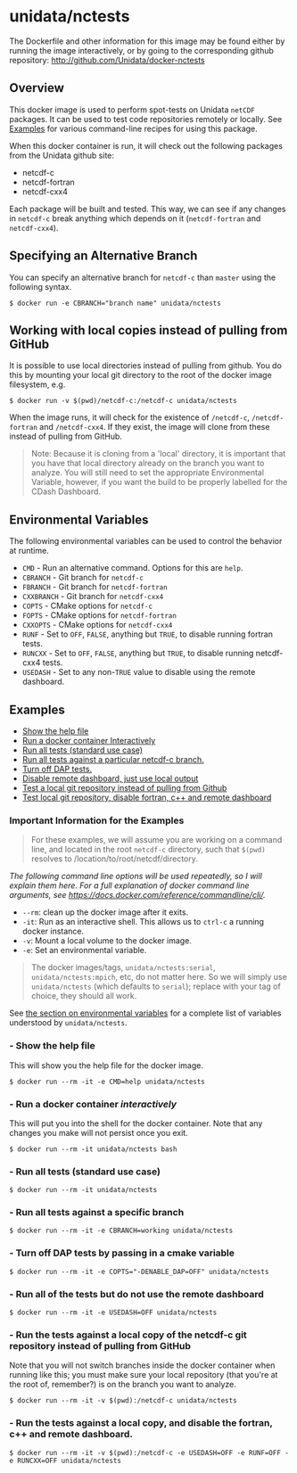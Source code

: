 # unidata/nctests

The Dockerfile and other information for this image may be found either by running the image interactively, or by going to the corresponding github repository: http://github.com/Unidata/docker-nctests

## Overview

This docker image is used to perform spot-tests on Unidata `netCDF` packages.  It can be used to test code repositories remotely or locally.  See [Examples](#examples) for various command-line recipes for using this package.

When this docker container is run, it will check out the following packages from the Unidata github site:

* netcdf-c
* netcdf-fortran
* netcdf-cxx4

Each package will be built and tested.  This way, we can see if any changes in `netcdf-c` break anything which depends on it (`netcdf-fortran` and `netcdf-cxx4`).

## Specifying an Alternative Branch

You can specify an alternative branch for `netcdf-c` than `master` using the following syntax.

    $ docker run -e CBRANCH="branch name" unidata/nctests

## Working with local copies instead of pulling from GitHub

It is possible to use local directories instead of pulling from github. You do this by mounting your local git directory to the root of the docker image filesystem, e.g.

    $ docker run -v $(pwd)/netcdf-c:/netcdf-c unidata/nctests
    
When the image runs, it will check for the existence of `/netcdf-c`, `/netcdf-fortran` and `/netcdf-cxx4`.  If they exist, the image will clone from these instead of pulling from GitHub.

> Note: Because it is cloning from a 'local' directory, it is important that you have that local directory already on the branch you want to analyze.  You will still need to set the appropriate Environmental Variable, however, if you want the build to be properly labelled for the CDash Dashboard.
    
## Environmental Variables <A name="variables"></A>

The following environmental variables can be used to control the behavior at runtime.
* `CMD` - Run an alternative command. Options for this are `help`.
* `CBRANCH` - Git branch for `netcdf-c`
* `FBRANCH` - Git branch for `netcdf-fortran`
* `CXXBRANCH` - Git branch for `netcdf-cxx4`
* `COPTS` - CMake options for `netcdf-c`
* `FOPTS` - CMake options for `netcdf-fortran`
* `CXXOPTS` - CMake options for `netcdf-cxx4`
* `RUNF` - Set to `OFF`, `FALSE`, anything but `TRUE`, to disable running fortran tests.
* `RUNCXX` - Set to `OFF`, `FALSE`, anything but `TRUE`, to disable running netcdf-cxx4 tests.
* `USEDASH` - Set to any non-`TRUE` value to disable using the remote dashboard.

## Examples <A name="examples"></A>

* [Show the help file](#help)
* [Run a docker container Interactively](#interactive)
* [Run all tests (standard use case)](#standard)
* [Run all tests against a particular netcdf-c branch.](#usebranch)
* [Turn off DAP tests.](#nodap)
* [Disable remote dashboard, just use local output](#noremote)
* [Test a local git repository instead of pulling from Github](#uselocal)
* [Test local git repository, disable fortran, c++ and remote dashboard](#localdebug)

### Important Information for the Examples

> For these examples, we will assume you are working on a command line, and located in the root `netcdf-c` directory, such that `$(pwd)` resolves to /location/to/root/netcdf/directory.

*The following command line options will be used repeatedly, so I will explain them here.  For a full explanation of docker command line arguments, see https://docs.docker.com/reference/commandline/cli/.*

* `--rm`: clean up the docker image after it exits.
* `-it`: Run as an interactive shell. This allows us to `ctrl-c` a running docker instance.
* `-v`: Mount a local volume to the docker image.
* `-e`: Set an environmental variable.

> The docker images/tags, `unidata/nctests:serial`, `unidata/nctests:mpich`, etc, do not matter here.  So we will simply use `unidata/nctests` (which defaults to `serial`); replace with your tag of choice, they should all work.

See [the section on environmental variables](#variables) for a complete list of variables understood by `unidata/nctests`.

### - Show the help file <A name="help"></A>
	
This will show you the help file for the docker image.

    $ docker run --rm -it -e CMD=help unidata/nctests

### - Run a docker container *interactively* <A name="interactive"></A>

This will put you into the shell for the docker container.  Note that any changes you make will not persist once you exit.  

    $ docker run --rm -it unidata/nctests bash

### - Run all tests (standard use case) <A name="standard"></A>

    $ docker run --rm -it unidata/nctests
    
### - Run all tests against a specific branch <A name="usebranch"></A>
    
    $ docker run --rm -it -e CBRANCH=working unidata/nctests
    
### - Turn off DAP tests by passing in a cmake variable <A name="nodap"></A>

    $ docker run --rm -it -e COPTS="-DENABLE_DAP=OFF" unidata/nctests

### - Run all of the tests but do not use the remote dashboard <A name="noremote"></A>

    $ docker run --rm -it -e USEDASH=OFF unidata/nctests
    
### - Run the tests against a local copy of the netcdf-c git repository instead of pulling from GitHub <A name="uselocal"></A>

Note that you will not switch branches inside the docker container when running like this; you must make sure your local repository (that you're at the root of, remember?) is on the branch you want to analyze.

    $ docker run --rm -it -v $(pwd):/netcdf-c unidata/nctests
    
### - Run the tests against a local copy, and disable the fortran, c++ and remote dashboard. <A name="localdebug"></A>

    $ docker run --rm -it -v $(pwd):/netcdf-c -e USEDASH=OFF -e RUNF=OFF -e RUNCXX=OFF unidata/nctests
    
